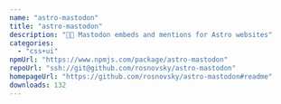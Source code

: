 ```yaml
---
name: "astro-mastodon"
title: "astro-mastodon"
description: "🐘🚀 Mastodon embeds and mentions for Astro websites"
categories:
  - "css+ui"
npmUrl: "https://www.npmjs.com/package/astro-mastodon"
repoUrl: "ssh://git@github.com/rosnovsky/astro-mastodon"
homepageUrl: "https://github.com/rosnovsky/astro-mastodon#readme"
downloads: 132
---
```

